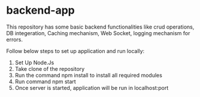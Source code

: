 # backend-app

This repository has some basic backend functionalities like crud operations, DB integeration, Caching mechanism, Web Socket, logging mechanism for errors.

Follow below steps to set up application and run locally:
1. Set Up Node.Js
2. Take clone of the repository
3. Run the command npm install to install all required modules
4. Run command npm start
5. Once server is started, application will be run in localhost:port
   
